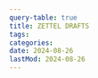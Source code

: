 ```yaml
---
query-table: true
title: ZETTEL DRAFTS
tags:
categories:
date: 2024-08-26
lastMod: 2024-08-26
---
```


